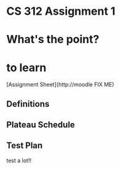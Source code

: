 # CS 312 Assignment 1
# What's the point?
# to learn

[Assignment Sheet](http://moodle FIX ME)

## Definitions

## Plateau Schedule

## Test Plan

test a lot!!

